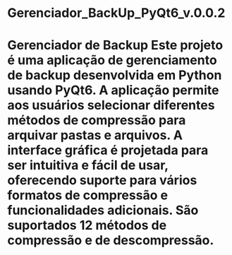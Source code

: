 # Gerenciador_BackUp_PyQt6_v.0.0.2
 # Gerenciador de Backup  Este projeto é uma aplicação de gerenciamento de backup desenvolvida em Python usando PyQt6. A aplicação permite aos usuários selecionar diferentes métodos de compressão para arquivar pastas e arquivos. A interface gráfica é projetada para ser intuitiva e fácil de usar, oferecendo suporte para vários formatos de compressão e funcionalidades adicionais. São suportados 12 métodos de compressão e de descompressão.
